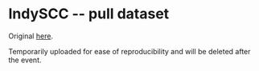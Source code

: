 # IndySCC -- pull dataset

Original [here](https://universe.roboflow.com/mohamed-traore-2ekkp/cats-n9b87).

Temporarily uploaded for ease of reproducibility and will be deleted after the event.
